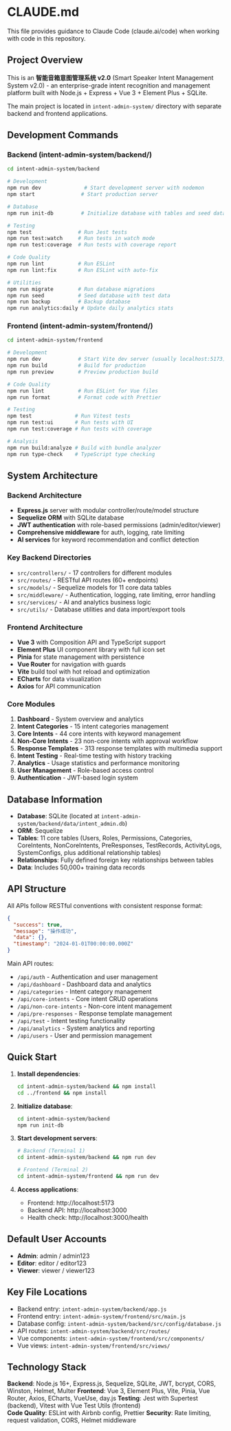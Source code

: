 # CLAUDE.md

This file provides guidance to Claude Code (claude.ai/code) when working with code in this repository.

## Project Overview

This is an **智能音箱意图管理系统 v2.0** (Smart Speaker Intent Management System v2.0) - an enterprise-grade intent recognition and management platform built with Node.js + Express + Vue 3 + Element Plus + SQLite.

The main project is located in `intent-admin-system/` directory with separate backend and frontend applications.

## Development Commands

### Backend (intent-admin-system/backend/)
```bash
cd intent-admin-system/backend

# Development
npm run dev              # Start development server with nodemon
npm start               # Start production server

# Database
npm run init-db         # Initialize database with tables and seed data

# Testing
npm test               # Run Jest tests
npm run test:watch     # Run tests in watch mode  
npm run test:coverage  # Run tests with coverage report

# Code Quality
npm run lint           # Run ESLint
npm run lint:fix       # Run ESLint with auto-fix

# Utilities
npm run migrate        # Run database migrations
npm run seed           # Seed database with test data
npm run backup         # Backup database
npm run analytics:daily # Update daily analytics stats
```

### Frontend (intent-admin-system/frontend/)
```bash
cd intent-admin-system/frontend

# Development
npm run dev            # Start Vite dev server (usually localhost:5173)
npm run build          # Build for production
npm run preview        # Preview production build

# Code Quality
npm run lint           # Run ESLint for Vue files
npm run format         # Format code with Prettier

# Testing
npm test              # Run Vitest tests
npm run test:ui       # Run tests with UI
npm run test:coverage # Run tests with coverage

# Analysis
npm run build:analyze # Build with bundle analyzer
npm run type-check    # TypeScript type checking
```

## System Architecture

### Backend Architecture
- **Express.js** server with modular controller/route/model structure
- **Sequelize ORM** with SQLite database
- **JWT authentication** with role-based permissions (admin/editor/viewer)
- **Comprehensive middleware** for auth, logging, rate limiting
- **AI services** for keyword recommendation and conflict detection

### Key Backend Directories
- `src/controllers/` - 17 controllers for different modules
- `src/routes/` - RESTful API routes (60+ endpoints)
- `src/models/` - Sequelize models for 11 core data tables
- `src/middleware/` - Authentication, logging, rate limiting, error handling
- `src/services/` - AI and analytics business logic
- `src/utils/` - Database utilities and data import/export tools

### Frontend Architecture  
- **Vue 3** with Composition API and TypeScript support
- **Element Plus** UI component library with full icon set
- **Pinia** for state management with persistence
- **Vue Router** for navigation with guards
- **Vite** build tool with hot reload and optimization
- **ECharts** for data visualization
- **Axios** for API communication

### Core Modules
1. **Dashboard** - System overview and analytics
2. **Intent Categories** - 15 intent categories management
3. **Core Intents** - 44 core intents with keyword management
4. **Non-Core Intents** - 23 non-core intents with approval workflow
5. **Response Templates** - 313 response templates with multimedia support
6. **Intent Testing** - Real-time testing with history tracking
7. **Analytics** - Usage statistics and performance monitoring
8. **User Management** - Role-based access control
9. **Authentication** - JWT-based login system

## Database Information

- **Database**: SQLite (located at `intent-admin-system/backend/data/intent_admin.db`)
- **ORM**: Sequelize
- **Tables**: 11 core tables (Users, Roles, Permissions, Categories, CoreIntents, NonCoreIntents, PreResponses, TestRecords, ActivityLogs, SystemConfigs, plus additional relationship tables)
- **Relationships**: Fully defined foreign key relationships between tables
- **Data**: Includes 50,000+ training data records

## API Structure

All APIs follow RESTful conventions with consistent response format:
```json
{
  "success": true,
  "message": "操作成功", 
  "data": {},
  "timestamp": "2024-01-01T00:00:00.000Z"
}
```

Main API routes:
- `/api/auth` - Authentication and user management
- `/api/dashboard` - Dashboard data and analytics  
- `/api/categories` - Intent category management
- `/api/core-intents` - Core intent CRUD operations
- `/api/non-core-intents` - Non-core intent management
- `/api/pre-responses` - Response template management
- `/api/test` - Intent testing functionality
- `/api/analytics` - System analytics and reporting
- `/api/users` - User and permission management

## Quick Start

1. **Install dependencies**:
   ```bash
   cd intent-admin-system/backend && npm install
   cd ../frontend && npm install  
   ```

2. **Initialize database**:
   ```bash
   cd intent-admin-system/backend
   npm run init-db
   ```

3. **Start development servers**:
   ```bash
   # Backend (Terminal 1)
   cd intent-admin-system/backend && npm run dev
   
   # Frontend (Terminal 2) 
   cd intent-admin-system/frontend && npm run dev
   ```

4. **Access applications**:
   - Frontend: http://localhost:5173
   - Backend API: http://localhost:3000
   - Health check: http://localhost:3000/health

## Default User Accounts

- **Admin**: admin / admin123
- **Editor**: editor / editor123  
- **Viewer**: viewer / viewer123

## Key File Locations

- Backend entry: `intent-admin-system/backend/app.js`
- Frontend entry: `intent-admin-system/frontend/src/main.js`
- Database config: `intent-admin-system/backend/src/config/database.js`
- API routes: `intent-admin-system/backend/src/routes/`
- Vue components: `intent-admin-system/frontend/src/components/`
- Vue views: `intent-admin-system/frontend/src/views/`

## Technology Stack

**Backend**: Node.js 16+, Express.js, Sequelize, SQLite, JWT, bcrypt, CORS, Winston, Helmet, Multer
**Frontend**: Vue 3, Element Plus, Vite, Pinia, Vue Router, Axios, ECharts, VueUse, day.js
**Testing**: Jest with Supertest (backend), Vitest with Vue Test Utils (frontend)  
**Code Quality**: ESLint with Airbnb config, Prettier
**Security**: Rate limiting, request validation, CORS, Helmet middleware